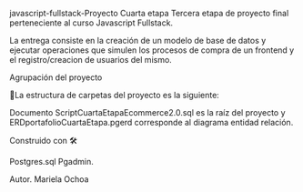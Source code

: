 javascript-fullstack-Proyecto Cuarta etapa Tercera etapa de proyecto final perteneciente al curso Javascript Fullstack.

La entrega consiste en la creación de un modelo de base de datos y ejecutar operaciones que simulen
los procesos de compra de un frontend y el registro/creacion de usuarios del mismo. 

Agrupación del proyecto

🚀La estructura de carpetas del proyecto es la siguiente:

Documento ScriptCuartaEtapaEcommerce2.0.sql es la raíz del proyecto y ERDportafolioCuartaEtapa.pgerd 
corresponde al diagrama entidad relación.

Construido con 🛠 

Postgres.sql Pgadmin.

Autor. Mariela Ochoa